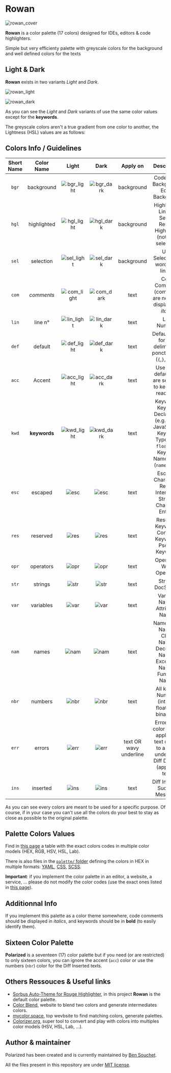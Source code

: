 # Rowan
![rowan_cover](https://user-images.githubusercontent.com/17025808/159715767-56f8c2f7-293c-41a9-8760-d7487155b668.png)

**Rowan** is a color palette (17 colors) designed for IDEs, editors & code highlighters.  

Simple but very efficienty palette with greyscale colors for the background and well defined colors for the texts 

## Light & Dark
**Rowan** exists in two variants *Light* and *Dark*.

![rowan_light](https://user-images.githubusercontent.com/17025808/159701641-7bdb60aa-a75f-4e4e-815f-e06ee46dbc40.png)

![rowan_dark](https://user-images.githubusercontent.com/17025808/159701683-b50197e0-10c1-450c-930a-028906ad5bf2.png)

As you can see the *Light* and *Dark* variants of use the same color values except for the **keywords**.

The greyscale colors aren't a true gradient from one color to another, the Lightness (HSL) values are as follows:



## Colors Info / Guidelines
| Short Name | Color Name | Light | Dark | Apply on | Description |
|:----------:|:----------:|:---------:|:--------:|:--------:|:-----------:|
| `bgr` | background | ![bgr_light](https://user-images.githubusercontent.com/17025808/157435460-bdf1df00-b898-412d-849c-cc60e90ab7b9.png) | ![bgr_dark](https://user-images.githubusercontent.com/17025808/157435643-abdbc5dd-bbe9-4318-9a18-36fbae6cc946.png) | background | Code Block Background, Editor Background |
| `hgl` | highlighted | ![hgl_light](https://user-images.githubusercontent.com/17025808/157435484-9eed3590-b746-49fa-aac3-917c4f59ba6f.png) | ![hgl_dark](https://user-images.githubusercontent.com/17025808/157435684-0e04d721-57f0-44cb-a8fc-ca921a7e3626.png) | background | Highlighted Line(s), Search Results Highlighed (not user selection) |
| `sel` | selection | ![sel_light](https://user-images.githubusercontent.com/17025808/157435507-16839184-c041-41fe-b10c-2cac7c0bc1b3.png) | ![sel_dark](https://user-images.githubusercontent.com/17025808/157435706-b1782db8-f4e5-4854-a9fc-4f4f486e7116.png) | background | User Selection of word(s) or line(s) |
| `com` | *comments* | ![com_light](https://user-images.githubusercontent.com/17025808/157435531-a88f9254-91ae-430a-8b39-8acb21d1a0cf.png) | ![com_dark](https://user-images.githubusercontent.com/17025808/157435734-46e58344-56b2-4ee1-9581-166a03038818.png) | text | Code Comments (comments are normally displayed in *italic*) |
| `lin` | line n° | ![lin_light](https://user-images.githubusercontent.com/17025808/157435562-0568c867-1c22-4400-963f-9ef78d7e7c00.png) | ![lin_dark](https://user-images.githubusercontent.com/17025808/157435773-079becd4-450b-40e9-af19-a71644487193.png) | text | Line Numbers |
| `def` | default | ![def_light](https://user-images.githubusercontent.com/17025808/157435586-66054cd5-5503-4974-a5c2-9f092d159469.png) | ![def_dark](https://user-images.githubusercontent.com/17025808/157435796-725b1438-f8a0-4185-b9d0-190807c7a87e.png) | text | Default color for text, delimiters & ponctuations (`{`,`}`,`;`,`,`,...) |
| `acc` | Accent | ![acc_light](https://user-images.githubusercontent.com/17025808/157435615-5f7098df-7333-4df1-9fe1-4a3cf3f3b4a0.png) | ![acc_dark](https://user-images.githubusercontent.com/17025808/157435849-b2f39dee-367d-4ee6-94bb-01b136e3ef81.png) | text | Use when default text are selected to keep text readibility |
| `kwd` | **keywords** | ![kwd_light](https://user-images.githubusercontent.com/17025808/157437330-38849a15-578b-4bc5-a1a9-b04fcb22ff50.png) | ![kwd_dark](https://user-images.githubusercontent.com/17025808/157437362-a3d7da14-b24b-4985-ba75-6fe0d1d7dffe.png) | text | Keywords, Keyword Declaration (e.g. `var` in JavaScript), Keyword Type (`int`, `float`, ...), Keyword Namespace (`namespace`) |
| `esc` | escaped | ![esc](https://user-images.githubusercontent.com/17025808/157437402-d691fd7d-c4c0-4fbd-be31-71c437331095.png) | ![esc](https://user-images.githubusercontent.com/17025808/157437402-d691fd7d-c4c0-4fbd-be31-71c437331095.png) | text | Escaped Characters, Regex, Interpoled Strings, Character Entities |
| `res` | reserved | ![res](https://user-images.githubusercontent.com/17025808/157437461-2abf575e-777e-4e7b-83fa-6baa66682e99.png) | ![res](https://user-images.githubusercontent.com/17025808/157437461-2abf575e-777e-4e7b-83fa-6baa66682e99.png) | text | Reserved Keywords, Constant Keywords, Pseudo Keywords |
| `opr` | operators | ![opr](https://user-images.githubusercontent.com/17025808/157437520-84542c82-ea2d-46ac-a7f9-50555b3ee885.png) | ![opr](https://user-images.githubusercontent.com/17025808/157437520-84542c82-ea2d-46ac-a7f9-50555b3ee885.png) | text | Operators, Word Operators |
| `str` | strings | ![str](https://user-images.githubusercontent.com/17025808/157437573-51c7a5f9-618e-4980-8746-525d03e4f92b.png) | ![str](https://user-images.githubusercontent.com/17025808/157437573-51c7a5f9-618e-4980-8746-525d03e4f92b.png) | text | Strings, DocStrings |
| `var` | variables | ![var](https://user-images.githubusercontent.com/17025808/157437611-51c9242e-9086-420e-a7f3-e07370021236.png) | ![var](https://user-images.githubusercontent.com/17025808/157437611-51c9242e-9086-420e-a7f3-e07370021236.png) | text | Variable Names, Attributes Names |
| `nam` | names | ![nam](https://user-images.githubusercontent.com/17025808/157437655-b29bcc05-a007-4b28-8003-6d7dcc5a8b5f.png) | ![nam](https://user-images.githubusercontent.com/17025808/157437655-b29bcc05-a007-4b28-8003-6d7dcc5a8b5f.png) | text | Namespace Names, Class Names, Decorator Names, Exception Names, Function Names |
| `nbr` | numbers | ![nbr](https://user-images.githubusercontent.com/17025808/157437726-7598721d-7ef6-4903-807a-4cfe8129e902.png) | ![nbr](https://user-images.githubusercontent.com/17025808/157437726-7598721d-7ef6-4903-807a-4cfe8129e902.png) | text | All kind of Numbers (integer, float, hex, binary, ...) |
| `err` | errors | ![err](https://user-images.githubusercontent.com/17025808/157437772-ef2e2fd6-8b8a-442d-9863-a1cf2fe9d8fa.png) | ![err](https://user-images.githubusercontent.com/17025808/157437772-ef2e2fd6-8b8a-442d-9863-a1cf2fe9d8fa.png) | text OR wavy underline | Errors (the color can be applied to text or only to a wavy underline), Diff Deleted (apply on text) |
| `ins` | inserted | ![ins](https://user-images.githubusercontent.com/17025808/157437809-fa25de21-e150-45a2-b809-27c011c6893a.png) | ![ins](https://user-images.githubusercontent.com/17025808/157437809-fa25de21-e150-45a2-b809-27c011c6893a.png) | text | Diff Inserted, Success Messages |

As you can see every colors are meant to be used for a specific purpose. Of course, if in your case you can't use all the colors do your best to stay as close as possible to the original palette. 

## Palette Colors Values
Find in [this page](https://github.com/BenSouchet/rowan/blob/main/VALUES.md) a table with the exact colors codes in multiple color models (HEX, RGB, HSV, HSL, Lab).  

There is also files in the [`palette/` folder](https://github.com/BenSouchet/rowan/tree/main/palette) defining the colors in HEX in multiple formats: [YAML](https://github.com/BenSouchet/rowan/tree/main/palette/yaml), [CSS](https://github.com/BenSouchet/rowan/tree/main/palette/css), [SCSS](https://github.com/BenSouchet/rowan/tree/main/palette/scss).

**Important**: if you implement the color palette in an editor, a website, a service, ... please do not modify the color codes (use the exact ones listed in [this page](https://github.com/BenSouchet/rowan/blob/main/VALUES.md)).

## Additionnal Info
If you implement this palette as a color theme somewhere, code comments should be displayed in *italics*, and keywords should be in **bold** (to easily identify them).

## Sixteen Color Palette
**Polarized** is a seventeen (17) color palette but if you need (or are restricted) to only sixteen colors, you can ignore the accent (`acc`) color or use the numbers (`nbr`) color for the Diff Inserted texts.

## Others Ressouces & Useful links
- [Sorbus Auto-Theme for Rouge Highlighter](https://github.com/BenSouchet/sorbus), in this project **Rowan** is the default color palette.
- [Color Blend](https://bensouchet.github.io/color-blend/), website to blend two colors and generate intermediates colors.
- [mycolor.space](https://mycolor.space/), top wevbsite to find matching colors, generate palettes.
- [Colorizer.org](http://colorizer.org/), super tool to convert and play with colors into multiples color models (HSV, HSL, Lab, ...).

## Author & maintainer
Polarized has been created and is currently maintained by [Ben Souchet](https://github.com/BenSouchet).

All the files present in this repository are under [MIT license](https://github.com/BenSouchet/rowan/blob/main/LICENSE).
